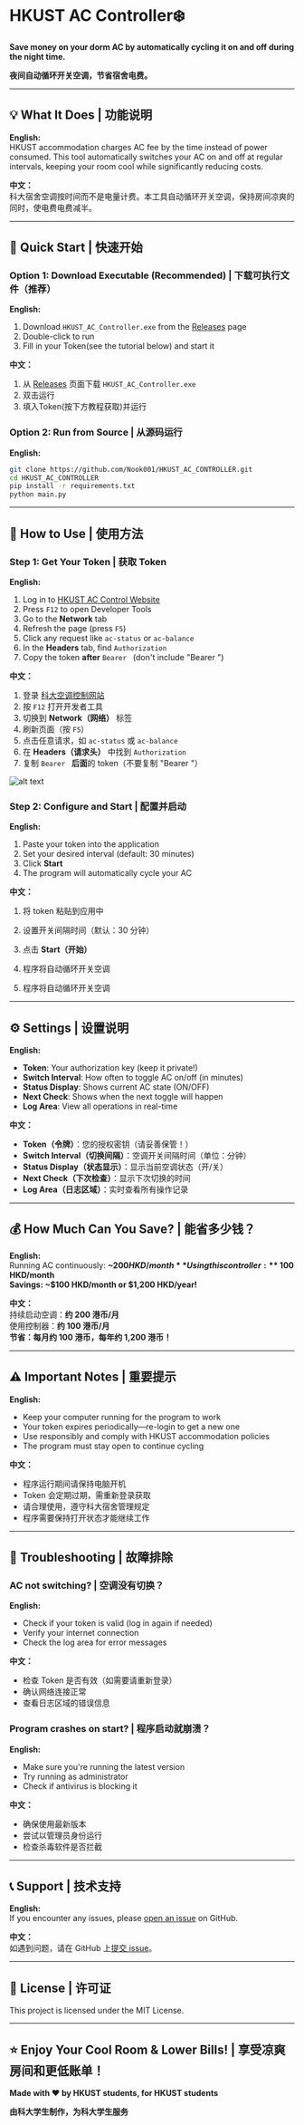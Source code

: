 # HKUST AC Controller❄️

**Save money on your dorm AC by automatically cycling it on and off during the night time.**

**夜间自动循环开关空调，节省宿舍电费。**

---

## 💡 What It Does | 功能说明

**English:**  
HKUST accommodation charges AC fee by the time instead of power consumed.
This tool automatically switches your AC on and off at regular intervals, keeping your room cool while significantly reducing costs.

**中文：**  
科大宿舍空调按时间而不是电量计费。本工具自动循环开关空调，保持房间凉爽的同时，使电费电费减半。

---

## 🚀 Quick Start | 快速开始

### Option 1: Download Executable (Recommended) | 下载可执行文件（推荐）

**English:**
1. Download `HKUST_AC_Controller.exe` from the [Releases](https://github.com/Nook001/HKUST_AC_CONTROLLER/releases/tag/1.0.0) page
2. Double-click to run
3. Fill in your Token(see the tutorial below) and start it

**中文：**
1. 从 [Releases](https://github.com/Nook001/HKUST_AC_CONTROLLER/releases/tag/1.0.0) 页面下载 `HKUST_AC_Controller.exe`
2. 双击运行
3. 填入Token(按下方教程获取)并运行

### Option 2: Run from Source | 从源码运行

**English:**
```bash
git clone https://github.com/Nook001/HKUST_AC_CONTROLLER.git
cd HKUST_AC_CONTROLLER
pip install -r requirements.txt
python main.py
```

---

## 📖 How to Use | 使用方法

### Step 1: Get Your Token | 获取 Token

**English:**
1. Log in to [HKUST AC Control Website](https://w5.ab.ust.hk/njggt/app/home)
2. Press `F12` to open Developer Tools
3. Go to the **Network** tab
4. Refresh the page (press `F5`)
5. Click any request like `ac-status` or `ac-balance`
6. In the **Headers** tab, find `Authorization`
7. Copy the token **after** `Bearer ` (don't include "Bearer ")

**中文：**
1. 登录 [科大空调控制网站](https://w5.ab.ust.hk/njggt/app/home)
2. 按 `F12` 打开开发者工具
3. 切换到 **Network（网络）** 标签
4. 刷新页面（按 `F5`）
5. 点击任意请求，如 `ac-status` 或 `ac-balance`
6. 在 **Headers（请求头）** 中找到 `Authorization`
7. 复制 `Bearer ` **后面**的 token（不要复制 "Bearer "）


![alt text](token_tutorial.png)

### Step 2: Configure and Start | 配置并启动

**English:**
1. Paste your token into the application
2. Set your desired interval (default: 30 minutes)
3. Click **Start**
4. The program will automatically cycle your AC

**中文：**
1. 将 token 粘贴到应用中
2. 设置开关间隔时间（默认：30 分钟）
3. 点击 **Start（开始）**
4. 程序将自动循环开关空调

4. 程序将自动循环开关空调

---

## ⚙️ Settings | 设置说明

**English:**
- **Token**: Your authorization key (keep it private!)
- **Switch Interval**: How often to toggle AC on/off (in minutes)
- **Status Display**: Shows current AC state (ON/OFF)
- **Next Check**: Shows when the next toggle will happen
- **Log Area**: View all operations in real-time

**中文：**
- **Token（令牌）**：您的授权密钥（请妥善保管！）
- **Switch Interval（切换间隔）**：空调开关间隔时间（单位：分钟）
- **Status Display（状态显示）**：显示当前空调状态（开/关）
- **Next Check（下次检查）**：显示下次切换的时间
- **Log Area（日志区域）**：实时查看所有操作记录

---

## 💰 How Much Can You Save? | 能省多少钱？

**English:**  
Running AC continuously: **~$200 HKD/month**  
Using this controller: **~$100 HKD/month**  
**Savings: ~$100 HKD/month or $1,200 HKD/year!**

**中文：**  
持续启动空调：**约 200 港币/月**  
使用控制器：**约 100 港币/月**  
**节省：每月约 100 港币，每年约 1,200 港币！**

---

## ⚠️ Important Notes | 重要提示

**English:**
- Keep your computer running for the program to work
- Your token expires periodically—re-login to get a new one
- Use responsibly and comply with HKUST accommodation policies
- The program must stay open to continue cycling

**中文：**
- 程序运行期间请保持电脑开机
- Token 会定期过期，需重新登录获取
- 请合理使用，遵守科大宿舍管理规定
- 程序需要保持打开状态才能继续工作

---

## 🐛 Troubleshooting | 故障排除

### AC not switching? | 空调没有切换？

**English:**
- Check if your token is valid (log in again if needed)
- Verify your internet connection
- Check the log area for error messages

**中文：**
- 检查 Token 是否有效（如需要请重新登录）
- 确认网络连接正常
- 查看日志区域的错误信息

### Program crashes on start? | 程序启动就崩溃？

**English:**
- Make sure you're running the latest version
- Try running as administrator
- Check if antivirus is blocking it

**中文：**
- 确保使用最新版本
- 尝试以管理员身份运行
- 检查杀毒软件是否拦截

---

## 📞 Support | 技术支持

**English:**  
If you encounter any issues, please [open an issue](https://github.com/Nook001/HKUST_AC_CONTROLLER/issues) on GitHub. 

**中文：**  
如遇到问题，请在 GitHub 上[提交 issue](https://github.com/Nook001/HKUST_AC_CONTROLLER/issues)。

---

## 📄 License | 许可证

This project is licensed under the MIT License.

---

## ⭐ Enjoy Your Cool Room & Lower Bills! | 享受凉爽房间和更低账单！

**Made with ❤️ by HKUST students, for HKUST students**

**由科大学生制作，为科大学生服务**